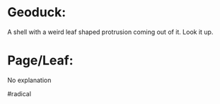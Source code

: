 # Geoduck: 
A shell with a weird leaf shaped protrusion coming out of it. Look it up.

# Page/Leaf:
No explanation

#radical